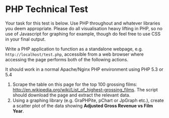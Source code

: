 # PHP Technical Test

Your task for this test is below. Use PHP throughout and whatever libraries you deem appropriate. Please do all visualisation heavy lifting in PHP, so no use of Javascript for graphing for example, though do feel free to use CSS in your final output.

Write a PHP application to function as a standalone webpage, e.g. `http://localhost/test.php`, accessible from a web browser where accessing the page performs both of the following actions. 

It should work in a normal Apache/Nginx PHP environment using PHP 5.3 or 5.4

1. Scrape the table on this page for the top 100 grossing films: http://en.wikipedia.org/wiki/List_of_highest-grossing_films. The script should download the page and extract the relevant data.  
2. Using a graphing library (e.g. GraPHPite, pChart or JpGraph etc.), create a scatter plot of the data showing **Adjusted Gross Revenue vs Film Year**.  